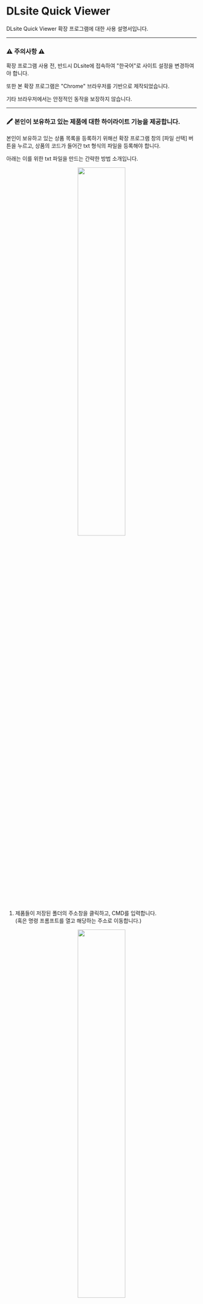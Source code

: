 # DLsite Quick Viewer

DLsite Quick Viewer 확장 프로그램에 대한 사용 설명서입니다.
***

### ⚠️ 주의사항 ⚠️
확장 프로그램 사용 전, 반드시 DLsite에 접속하여 "한국어"로 사이트 설정을 변경하여야 합니다.

또한 본 확장 프로그램은 "Chrome" 브라우저를 기반으로 제작되었습니다. 

기타 브라우저에서는 안정적인 동작을 보장하지 않습니다.
***

### 🖍️ 본인이 보유하고 있는 제품에 대한 하이라이트 기능을 제공합니다.

본인이 보유하고 있는 상품 목록을 등록하기 위해선 확장 프로그램 창의 [파일 선택] 버튼을 누르고, 상품의 코드가 들어간 txt 형식의 파일을 등록해야 합니다.

아래는 이를 위한 txt 파일을 만드는 간략한 방법 소개입니다.

<p align="center">
  <img width="50%" src="https://github.com/user-attachments/assets/73f82602-c8e1-489e-a69b-343f62dc5a73">
</p>

1. 제품들이 저장된 폴더의 주소창을 클릭하고, CMD를 입력합니다.   
   (혹은 명령 프롬프트를 열고 해당하는 주소로 이동합니다.)

<p align="center">
  <img width="50%" src="https://github.com/user-attachments/assets/20e87fb6-4f49-417a-8534-93fa8eb85889">
</p>

2. 열린 명령 프롬프트 창에 "dir /b > 원하는파일명.txt"를 입력하고, 엔터를 누릅니다.

<p align="center">
  <img width="30%" src="https://github.com/user-attachments/assets/b13550bf-40c3-4ee4-8939-11668b7dffcb">
</p>

3. 다음과 같이 폴더 내 파일명이 정리된 txt 파일이 생성된 것을 확인할 수 있습니다.


4. 생성된 파일을 [파일 선택] 버튼을 누른 후, 등록합니다.


확장 프로그램은 txt 파일을 확인하고 6자리 숫자 혹은 0으로 시작하는 8자리 숫자는 RJ 상품의 코드로, VJ 또는 vj가 접두사로 붙는 경우 VJ 상품의 코드로 분류·저장합니다.

확장 프로그램의 [하이라이트] 기능을 통해 DLsite 및 기타 웹페이지에서 본인이 보유하고 있는 혹은 보유하고 있지 않은 상품을 쉽게 파악할 수 있습니다.

또한 하이라이트 처리된 상품 코드는 좌 클릭/휠 클릭을 통해 DLsite의 상품 페이지로 이동할 수 있습니다.

아래는 그 예시 이미지 입니다.

<table align="center">
  <tr>
    <td align="center">
      <img width="80%" src="https://github.com/user-attachments/assets/e2a735d7-3f6d-4293-b735-985d958ff9ce">
    </td>
    <td align="center">
      <img width="100%" src="https://github.com/user-attachments/assets/1d452a1a-fc9c-412e-8269-c14c4f5e4ece">
    </td>
  </tr>
</table>


목록과 중복되는 상품은 붉은 색으로, 목록에 존재하지 않는 상품은 노란 색으로 하이라이트 처리되는 것을 확인할 수 있습니다.

이러한 하이라이트 색상은 사용자가 원하는 색상으로 직접 변경할 수 있습니다.


또한 하이라이트 기능은 확장 프로그램 팝업창의 [하이라이트 시작] 버튼을 클릭하는 것 뿐만 아니라 단축키를 사용할 수 있습니다.

하이라이트 단축키는 [하이라이트 단축키 사용] 체크 박스를 통해 활성화 시킬 수 있으며, 직접 단축키를 지정할 수 있습니다.

***
### 🔍 제품 코드·URL을 통한 미리보기 기능을 지원합니다.

하이라이트가 적용된 상품 코드와 URL은 마우스 호버 시 미리보기 팝업을 지원합니다.

아래는 지원하는 미리보기 팝업과 레이아웃 설정의 예시 입니다.

<table align="center">
  <tr>
    <td align="center">
      <img width="100%" src="https://github.com/user-attachments/assets/f3eaefec-95ff-4123-8ca7-d6295488f043">
    </td>
    <td align="center">
      <img width="100%" src="https://github.com/user-attachments/assets/c988c920-3ef3-4009-80d1-e889f9c46a51">
    </td>
  </tr>
</table>

미리보기에는 선호/불호 장르 지정 기능을 제공합니다.

확장 프로그램 창에서 해당하는 장르를 작성하면 미리보기 창에서 각각에 해당하는 장르가 초록색/빨간색으로 출력됩니다.

⚠️ 선호/불호 장르 저장은 반드시 설정창 우측 상단의 돌아가기 버튼 클릭을 통해 저장됩니다.

또한 제목에 대한 번역 기능을 제공합니다.

번역 기능을 적용하기 위해선 Google AI Studio의 API 키가 필요합니다.

설정창의 API키 발급 버튼을 누르면 키 발급 페이지로 바로 이동하며, Google 계정에 로그인 되어 있을시 API 키 발급에 별다른 조건 없이 대략 10초 미만의 시간이 소요됩니다.

<table align="center">
  <tr>
    <td align="center">
      <img width="80%" src="https://github.com/user-attachments/assets/05a1d362-42a3-4064-b846-6351cd62b840">
    </td>
    <td align="center">
      <img width="78%" src="https://github.com/user-attachments/assets/69c36c22-aa12-432e-97e4-f6757222c2c4">
    </td>
  </tr>
</table>


본 확장 프로그램에는 번역을 위해 총 3가지의 모델이 등록되어 있습니다.

각 모델에 대한 간략한 비교는 아래와 같습니다.

<div align="center">
  
  (성능순)    
  Gemini 2.0 Flash lite > Gemma 3 27b ≥ Gemini 1.5 Flash 8b
  
  (사용량/일 기준)   
  Gemma 3 27b (14,400회) >> Gemini 2.0 Flash lite = Gemini 1.5 Flash 8b (1,500회)
  
  (검열순/클수록 심함)   
  Gemma 3 27b > Gemini 2.0 Flash lite ≥ Gemini 1.5 Flash 8b
</div>

***
### 💾 파일명 자동 변경

[다운로드 파일명 자동 변경] 기능을 이용하면 다운로드 받는 파일명을 자동으로 [{상품번호} {[제작사]} {제목} {버전}.{확장자}] 형식으로 변경합니다.

만약 [제목 번역] 기능이 같이 켜져 있다면 파일명의 {제목} 부분은 자동으로 {번역된 제목}이 삽입됩니다.

아래는 각 기능이 적용된 예시 이미지입니다.

<p align="center">
  <img width="50%" src="https://github.com/user-attachments/assets/e9ab7d69-5590-4f1e-936d-e6b3d16367a7">
</p>

본 기능은 브라우저 내장 다운로더를 사용하는 경우에만 적용됩니다.
***

### 📜 저장된 목록 보기

사용자는 쉽게 현재까지 저장된 제품들의 목록을 확인할 수 있습니다.

더불어 [저장된 목록 보기]에는 단순한 확인을 넘어서 몇 가지 추가 기능을 제공합니다. 

<p align="center">
  <img width="70%" src="https://github.com/user-attachments/assets/69c3c50b-8500-4995-9562-e55548332180">
</p>

- [포함 장르] 기능을 통해 원하는 장르들로 목록을 필터링 할 수 있습니다. 해당 기능은 모두 만족하는 경우의 목록을 출력합니다.
- [제외 장르] 기능을 통해 원하지 않는 장르들을 필터링 합니다.
- [제작사] 검색 기능을 통해 특정 제작사의 목록만 필터링 합니다. 제작사의 풀네임이 아닌 일부만 입력되도 적용됩니다.
- 목록의 제품 클릭시 우측 화면을 통해 미리보기가 가능합니다.
- 좌측의 목록에 상품 코드 뿐만 아니라 제목/제작사/장르와 같이 표시되는 정보를 추가할 수 있습니다.

우측의 상품 미리보기 영역은 [제목 번역] 기능의 영향을 받습니다.

